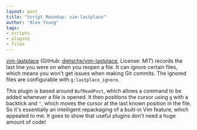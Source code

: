 ```yaml
---
layout: post
title: "Script Roundup: vim-lastplace"
author: "Alex Young"
tags: 
- scripts
- plugins
- files
---
```


[vim-lastplace](http://www.vim.org/scripts/script.php?script_id=5090) (GitHub: [dietsche/vim-lastplace](https://github.com/dietsche/vim-lastplace), License: _MIT_) records the last line you were on when you reopen a file.  It can ignore certain files, which means you won't get issues when making Git commits.  The ignored files are configurable with `g:lastplace_ignore`.

This plugin is based around `BufReadPost`, which allows a command to be added whenever a file is opened.  It then positions the cursor using `g` with a backtick and `"`, which moves the cursor at the last known position in the file.  So it's essentially an intelligent repackaging of a built-in Vim feature, which appealed to me.  It goes to show that useful plugins don't need a huge amount of code!
